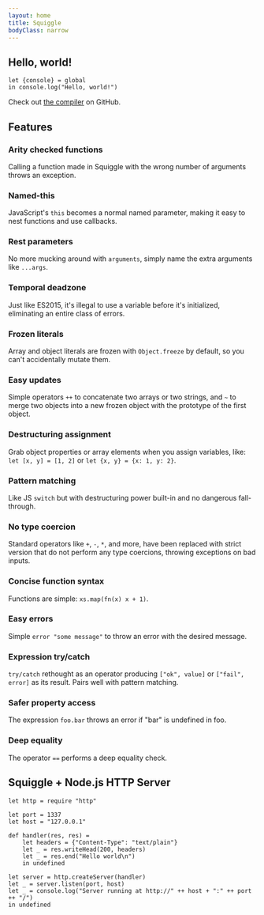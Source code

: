 ```yaml
---
layout: home
title: Squiggle
bodyClass: narrow
---
```


## Hello, world!

```squiggle
let {console} = global
in console.log("Hello, world!")
```

Check out [the compiler][squiggle] on GitHub.

## Features

<div class="feature-list">
    <div class="feature">
        <h3>Arity checked functions</h3>
        <p>
            Calling a function made in Squiggle with the wrong number of
            arguments throws an exception.
        </p>
    </div>
    <div class="feature">
        <h3>Named-this</h3>
        <p>
            JavaScript's <code>this</code> becomes a normal named parameter,
            making it easy to nest functions and use callbacks.
        </p>
    </div>
    <div class="feature">
        <h3>Rest parameters</h3>
        <p>
            No more mucking around with <code>arguments</code>, simply name the extra arguments like <code>...args</code>.
        </p>
    </div>
    <div class="feature">
        <h3>Temporal deadzone</h3>
        <p>
            Just like ES2015, it's illegal to use a variable before it's initialized, eliminating an entire class of errors.
        </p>
    </div>
    <div class="feature">
        <h3>Frozen literals</h3>
        <p>
            Array and object literals are frozen with <code>Object.freeze</code> by default, so you can't accidentally mutate them.
        </p>
    </div>
    <div class="feature">
        <h3>Easy updates</h3>
        <p>
            Simple operators <code>++</code> to concatenate two arrays or two strings, and <code>~</code> to merge two objects into a new frozen object with the prototype of the first object.
        </p>
    </div>
    <div class="feature">
        <h3>Destructuring assignment</h3>
        <p>
            Grab object properties or array elements when you assign variables, like: <code>let [x, y] = [1, 2]</code> or <code>let {x, y} = {x: 1, y: 2}</code>.
        </p>
    </div>
    <div class="feature">
        <h3>Pattern matching</h3>
        <p>
            Like JS <code>switch</code> but with destructuring power built-in and no dangerous fall-through.
        </p>
    </div>
    <div class="feature">
        <h3>No type coercion</h3>
        <p>
            Standard operators like <code>+</code>, <code>-</code>, <code>*</code>, and more, have been replaced with strict version that do not perform any type coercions, throwing exceptions on bad inputs.
        </p>
    </div>
    <div class="feature">
        <h3>Concise function syntax</h3>
        <p>
            Functions are simple: <code>xs.map(fn(x) x + 1)</code>.
        </p>
    </div>
    <div class="feature">
        <h3>Easy errors</h3>
        <p>
            Simple <code>error "some message"</code> to throw an error with the desired message.
        </p>
    </div>
    <div class="feature">
        <h3>Expression try/catch</h3>
        <p>
            <code>try/catch</code> rethought as an operator producing <code>["ok", value]</code> or <code>["fail", error]</code> as its result. Pairs well with pattern matching.
        </p>
    </div>
    <div class="feature">
        <h3>Safer property access</h3>
        <p>
            The expression <code>foo.bar</code> throws an error if "bar" is undefined in foo.
        </p>
    </div>
    <div class="feature">
        <h3>Deep equality</h3>
        <p>
            The operator <code>==</code> performs a deep equality check.
        </p>
    </div>
</div>

## Squiggle + Node.js HTTP Server

```squiggle
let http = require "http"

let port = 1337
let host = "127.0.0.1"

def handler(res, res) =
    let headers = {"Content-Type": "text/plain"}
    let _ = res.writeHead(200, headers)
    let _ = res.end("Hello world\n")
    in undefined

let server = http.createServer(handler)
let _ = server.listen(port, host)
let _ = console.log("Server running at http://" ++ host + ":" ++ port ++ "/")
in undefined
```

[squiggle]: https://github.com/wavebeem/squiggle
